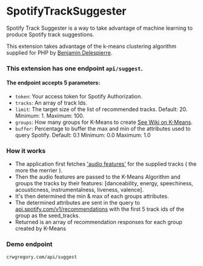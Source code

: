 # SpotifyTrackSuggester

Spotify Track Suggester is a way to take advantage of machine learning to produce Spotify track suggestions.

This extension takes advantage of the k-means clustering algorithm supplied for PHP by [Benjamin Delespierre](https://github.com/bdelespierre/php-kmeans).

### This extension has one endpoint `api/suggest`.

#### The endpoint accepts 5 parameters:
- `token`: Your access token for Spotify Authorization.
- `tracks`: An array of track Ids. 
- `limit`: The target size of the list of recommended tracks. Default: 20. Minimum: 1. Maximum: 100.
- `groups`: How many groups for K-Means to create [See Wiki on K-Means](https://en.wikipedia.org/wiki/K-means_clustering).
- `buffer`: Percentage to buffer the max and min of the attributes used to query Spotify. Default: 0.1 Minimum: 0.0 Maximum: 1.0

### How it works
- The application first fetches ['audio features'](https://developer.spotify.com/web-api/get-several-audio-features/) for the supplied tracks ( the more the merrier ).
- Then the audio features are passed to the K-Means Algorithm and groups the tracks by their features: [danceability, energy, speechiness, acousticness, instrumentalness, liveness, valence].
- It's then determined the min & max of each groups attributes.
- The determined attributes are sent in the query to [api.spotify.com/v1/recommendations](https://developer.spotify.com/web-api/get-recommendations) with the first 5 track ids of the group as the seed_tracks.
- Returned is an array of recommendation responses for each group created by K-Means

### Demo endpoint
`crwgregory.com/api/suggest`
